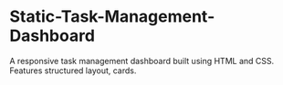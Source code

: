 # Static-Task-Management-Dashboard
A responsive task management dashboard built using HTML and CSS. Features structured layout, cards.
